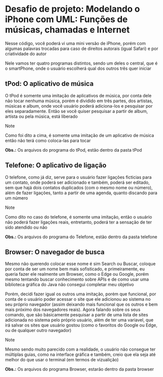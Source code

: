 # Desafio de projeto: Modelando o iPhone com UML: Funções de músicas, chamadas e Internet

Nesse código, você poderá vi uma mini versão de iPhone, porém com algumas palavras trocadas para caso de direitos autorais (igual Safari) e por criatividade do autor

Nele vamos ter quatro programas distintos, sendo um deles o central, que é o smartPhone, onde o usuário escolherá qual dos outros três quer iniciar

## tPod: O aplicativo de música

O tPod é somente uma imitação de aplicativos de música, por conta dele não tocar nenhuma música, porém é dividido em três partes, dos artistas, músicas e album, onde você usuário poderá adiciona-los e pesquisar por eles separadamente. Então se você quiser pesquisar a partir de album, artista ou pela música, está liberado

> [!NOTE]
>
> Como foi dito a cima, é somente uma imitação de um aplicativo de música então não terá como coloca-las para tocar

**Obs.:** Os arquivos do programa do tPod, estão dentro da pasta tPod

## Telefone: O aplicativo de ligação

O telefone, como já diz, serve para o usuário fazer ligações ficticias para um contato, onde poderá ser adicionado e também, poderá ser editado, sem que hajá dois contatos duplicados (com o mesmo nome ou número), além de fazer ligações, tanto a partir de uma agenda, quanto discando para um número

> [!NOTE]
>
> Como dito no caso do telefone, é somente uma imitação, então o usuário não poderá fazer ligações reais, entretanto, poderá ter a sensação de ter sido atendido ou não

**Obs.:** Os arquivos do programa do Telefone, estão dentro da pasta telefone

## Browser: O navegador de busca

Mesmo não querendo colocar esse nome é sim Search ou Buscar, coloque por conta de ser um nome bem mais sofisticado, e primeiramente, eu queria fazer ele realmente um Browser, como o Edge ou Google, porém mesmo tentando buscar conhecimento sobre APIs e de como usar uma biblioteca gráfica do Java não consegui completar meu objetivo

Porém, decidi fazer igual os outros uma imitação, porém que funcional, por conta de o usuário poder acessar o site que ele adicionou ao sistema no seu próprio navegador (assim deixando mais funcional que os outros e bem mais próximo dos navegadores reais). Agora falando sobre os seus comando, que são básicamente pesquisar a partir de uma lista de sites adicionada no sistema pelo próprio usuário, além de ter uma variavel, que irá salvar os sites que usuário gostou (como o favoritos do Google ou Edge, ou de qualquer outro navegador)

> [!NOTE]
>
> Mesmo sendo muito parecido com a realidade, o usuário não consegue ter múltiplas guias, como na interface gráfica e também, creio que ela seja até melhor do que usar o terminal (em termos de vizualição)

**Obs.:** Os arquivos do programa Browser, estarão dentro da pasta browser
